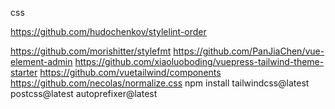 css

https://github.com/hudochenkov/stylelint-order

https://github.com/morishitter/stylefmt
https://github.com/PanJiaChen/vue-element-admin
https://github.com/xiaoluoboding/vuepress-tailwind-theme-starter
https://github.com/vuetailwind/components
https://github.com/necolas/normalize.css
npm install tailwindcss@latest postcss@latest autoprefixer@latest

